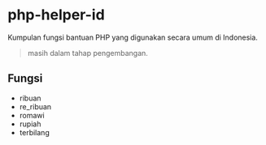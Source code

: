 # php-helper-id
Kumpulan fungsi bantuan PHP yang digunakan secara umum di Indonesia.

> masih dalam tahap pengembangan.

## Fungsi
* ribuan
* re_ribuan
* romawi
* rupiah
* terbilang